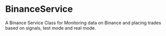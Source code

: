 # BinanceService
A Binance Service Class for Monitoring data on Binance and placing trades based on signals, test mode and real mode. 
